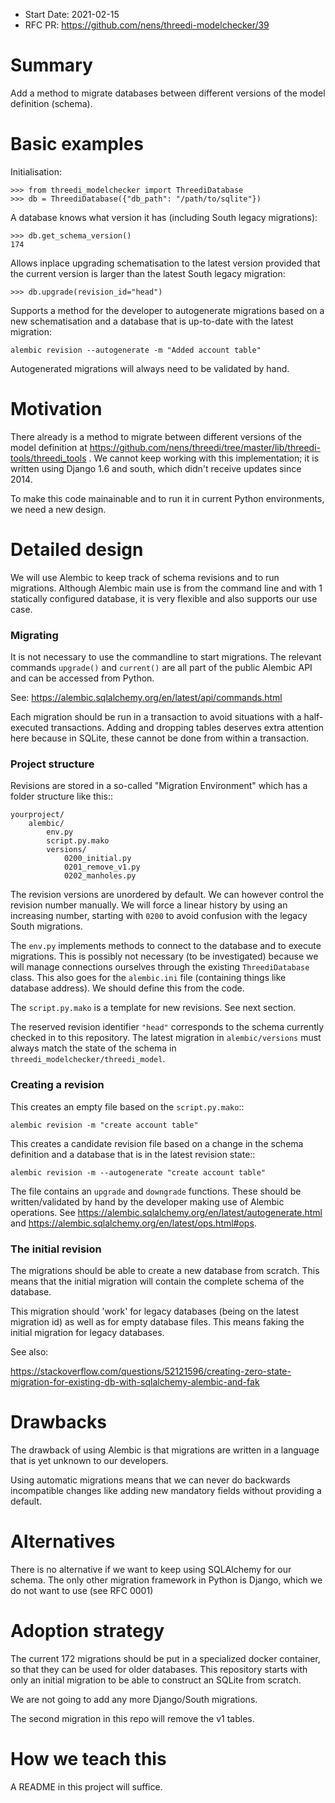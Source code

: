 - Start Date: 2021-02-15
- RFC PR: https://github.com/nens/threedi-modelchecker/39

# Summary

Add a method to migrate databases between different versions of the model
definition (schema).

# Basic examples

Initialisation:

```
>>> from threedi_modelchecker import ThreediDatabase
>>> db = ThreediDatabase({"db_path": "/path/to/sqlite"})
```

A database knows what version it has (including South legacy migrations):

```
>>> db.get_schema_version()
174
```

Allows inplace upgrading schematisation to the latest version provided that
the current version is larger than the latest South legacy migration:

```
>>> db.upgrade(revision_id="head")
```

Supports a method for the developer to autogenerate migrations based on a new
schematisation and a database that is up-to-date with the latest migration:

```
alembic revision --autogenerate -m "Added account table"
```

Autogenerated migrations will always need to be validated by hand.

# Motivation

There already is a method to migrate between different versions of the model
definition at https://github.com/nens/threedi/tree/master/lib/threedi-tools/threedi_tools .
We cannot keep working with this implementation; it is written using Django 1.6
and south, which didn't receive updates since 2014.

To make this code mainainable and to run it in current Python environments, we
need a new design.

# Detailed design

We will use Alembic to keep track of schema revisions and to run migrations.
Although Alembic main use is from the command line and with 1 statically
configured database, it is very flexible and also supports our use case.

### Migrating

It is not necessary to use the commandline to start migrations.
The relevant commands ``upgrade()`` and ``current()`` are 
all part of the public Alembic API and can be accessed from Python.

See: https://alembic.sqlalchemy.org/en/latest/api/commands.html

Each migration should be run in a transaction to avoid situations with a half-
executed transactions. Adding and dropping tables deserves extra attention here
because in SQLite, these cannot be done from within a transaction.


### Project structure

Revisions are stored in a so-called "Migration Environment" which has a 
folder structure like this::

```
yourproject/
    alembic/
        env.py
        script.py.mako
        versions/
            0200_initial.py
            0201_remove_v1.py
            0202_manholes.py
```

The revision versions are unordered by default. We can however control the
revision number manually. We will force a linear history by using an
increasing number, starting with ``0200`` to avoid confusion with the legacy
South migrations.

The ``env.py`` implements methods to connect to the database and to execute
migrations. This is possibly not necessary (to be investigated) because we will
manage connections ourselves through the existing ``ThreediDatabase`` class.
This also goes for the ``alembic.ini`` file (containing things like database
address). We should define this from the code.

The ``script.py.mako`` is a template for new revisions. See next section.

The reserved revision identifier ``"head"`` corresponds to the schema currently
checked in to this repository. The latest migration in ``alembic/versions`` must
always match the state of the schema in ``threedi_modelchecker/threedi_model``.

### Creating a revision

This creates an empty file based on the ``script.py.mako``::

```
alembic revision -m "create account table"
```

This creates a candidate revision file based on a change in the schema
definition and a database that is in the latest revision state::

```
alembic revision -m --autogenerate "create account table"
```

The file contains an ``upgrade`` and ``downgrade`` functions. These should be
written/validated by hand by the developer making use of Alembic operations. See
https://alembic.sqlalchemy.org/en/latest/autogenerate.html and 
https://alembic.sqlalchemy.org/en/latest/ops.html#ops.


### The initial revision

The migrations should be able to create a new database from scratch. This means
that the initial migration will contain the complete schema of the database.

This migration should 'work' for legacy databases (being on the latest
migration id) as well as for empty database files. This means faking the initial
migration for legacy databases.

See also:

https://stackoverflow.com/questions/52121596/creating-zero-state-migration-for-existing-db-with-sqlalchemy-alembic-and-fak

# Drawbacks

The drawback of using Alembic is that migrations are written in a language
that is yet unknown to our developers.

Using automatic migrations means that we can never do backwards incompatible
changes like adding new mandatory fields without providing a default.

# Alternatives

There is no alternative if we want to keep using SQLAlchemy for our schema.
The only other migration framework in Python is Django, which we do not want
to use (see RFC 0001)

# Adoption strategy

The current 172 migrations should be put in a specialized docker container, so
that they can be used for older databases. This repository starts with only an
initial migration to be able to construct an SQLite from scratch.

We are not going to add any more Django/South migrations.

The second migration in this repo will remove the v1 tables.

# How we teach this

A README in this project will suffice.
